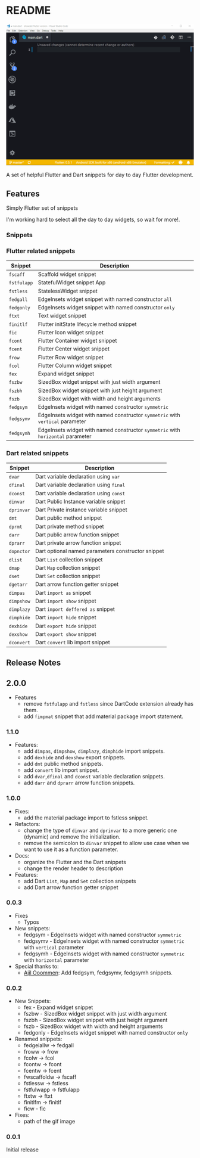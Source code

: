 # README

![snippets in action](assets/flutter-snippet-sample.gif)

A set of helpful Flutter and Dart snippets for day to day Flutter development.

## Features

Simply Flutter set of snippets

I'm working hard to select all the day to day widgets, so wait for more!.

### Snippets

### Flutter related snippets

| Snippet     | Description                                                                      |
| ----------- | -------------------------------------------------------------------------------- |
| `fscaff`    | Scaffold widget snippet                                                          |
| `fstfulapp` | StatefulWidget snippet App                                                       |
| `fstless`   | StatelessWidget snippet                                                          |
| `fedgall`   | EdgeInsets widget snippet with named constructor `all`                           |
| `fedgonly`  | EdgeInsets widget snippet with named constructor `only`                          |
| `ftxt`      | Text widget snippet                                                              |
| `finitlf`   | Flutter initState lifecycle method snippet                                       |
| `fic`       | Flutter Icon widget snippet                                                      |
| `fcont`     | Flutter Container widget snippet                                                 |
| `fcent`     | Flutter Center widget snippet                                                    |
| `frow`      | Flutter Row widget snippet                                                       |
| `fcol`      | Flutter Column widget snippet                                                    |
| `fex`       | Expand widget snippet                                                            |
| `fszbw`     | SizedBox widget snippet with just width argument                                 |
| `fszbh`     | SizedBox widget snippet with just height argument                                |
| `fszb`      | SizedBox widget with width and height arguments                                  |
| `fedgsym`   | EdgeInsets widget with named constructor `symmetric`                             |
| `fedgsymv`  | EdgeInsets widget with named constructor `symmetric` with `vertical` parameter   |
| `fedgsymh`  | EdgeInsets widget with named constructor `symmetric` with `horizontal` parameter |

### Dart related snippets

| Snippet    | Description                                        |
| ---------- | -------------------------------------------------- |
| `dvar`     | Dart variable declaration using `var`              |
| `dfinal`   | Dart variable declaration using `final`            |
| `dconst`   | Dart variable declaration using `const`            |
| `dinvar`   | Dart Public Instance variable snippet              |
| `dprinvar` | Dart Private instance variable snippet             |
| `dmt`      | Dart public method snippet                         |
| `dprmt`    | Dart private method snippet                        |
| `darr`     | Dart public arrow function snippet                 |
| `dprarr`   | Dart private arrow function snippet                |
| `dopnctor` | Dart optional named parameters constructor snippet |
| `dlist`    | Dart `List` collection snippet                     |
| `dmap`     | Dart `Map` collection snippet                      |
| `dset`     | Dart `Set` collection snippet                      |
| `dgetarr`  | Dart arrow function getter snippet                 |
| `dimpas`   | Dart `import as` snippet                           |
| `dimpshow` | Dart `import show` snippet                         |
| `dimplazy` | Dart `import deffered as` snippet                  |
| `dimphide` | Dart `import hide` snippet                         |
| `dexhide`  | Dart `export hide` snippet                         |
| `dexshow`  | Dart `export show` snippet                         |
| `dconvert` | Dart `convert` lib import snippet                  |

## Release Notes

## 2.0.0

- Features
  - remove `fstfulapp` and `fstless` since DartCode extension already has them.
  - add `fimpmat` snippet that add material package import statement.

### 1.1.0

- Features:
  - add `dimpas`, `dimpshow`, `dimplazy`, `dimphide` import snippets.
  - add `dexhide` and `dexshow` export snippets.
  - add `dmt` public method snippets.
  - add `convert` lib import snippet.
  - add `dvar`,`dfinal` and `dconst` variable declaration snippets.
  - add `darr` and `dprarr` arrow function snippets.

### 1.0.0

- Fixes:
  - add the material package import to fstless snippet.
- Refactors:
  - change the type of `dinvar` and `dprinvar` to a more generic one (dynamic) and remove the initialization.
  - remove the semicolon to `dinvar` snippet to allow use case when we want to use it as a function parameter.
- Docs:
  - organize the Flutter and the Dart snippets
  - change the render header to description
- Features:
  - add Dart `List`, `Map` and `Set` collection snippets
  - add Dart arrow function getter snippet

### 0.0.3

- Fixes
  - Typos
- New snippets:
  - fedgsym - EdgeInsets widget with named constructor `symmetric`
  - fedgsymv - EdgeInsets widget with named constructor `symmetric` with `vertical` parameter
  - fedgsymh - EdgeInsets widget with named constructor `symmetric` with `horizontal` parameter
- Special thanks to:
  - [Ajil Ooommen](https://github.com/ajilo297): Add fedgsym, fedgsymv, fedgsymh snippets.

### 0.0.2

- New Snippets:
  - fex - Expand widget snippet
  - fszbw - SizedBox widget snippet with just width argument
  - fszbh - SizedBox widget snippet with just height argument
  - fszb - SizedBox widget with width and height arguments
  - fedgonly - EdgeInsets widget snippet with named constructor `only`
- Renamed snippets:
  - fedgeiallw -> fedgall
  - froww -> frow
  - fcolw -> fcol
  - fcontw -> fcont
  - fcentw -> fcent
  - fwscaffoldw -> fscaff
  - fstlessw -> fstless
  - fstfulwapp -> fstfulapp
  - ftxtw -> ftxt
  - finitlfm -> finitlf
  - ficw - fic
- Fixes:
  - path of the gif image

### 0.0.1

Initial release
